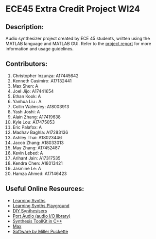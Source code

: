 # ECE45 Extra Credit Project WI24

## Description:

Audio synthesizer project created by ECE 45 students, written using the MATLAB language and MATLAB GUI.
Refer to the [project report](https://docs.google.com/document/d/13E9s3n5GvA3LUMPCj05mgpjSJxrqFBBiJYZLalAYC9k/edit?pli=1) for more information and usage guidelines.

## Contributors:

1. Christopher Inzunza: A17445642
2. Kenneth Casimiro: A17132441
3. Max Shen: A
4. Joel Jijo: A17441654
5. Ethan Kook: A
6. Yanhua Liu : A
7. Collin Walmsley: A18003913
8. Yash Joshi: A
9. Alain Zhang: A17419638
10. Kyle Lou: A17475053
11. Eric Palafox: A
12. Madhav Baghla: A17283136
13. Ashley Thai: A18023446
14. Jacob Zhang: A18033013
15. May Zhang: A17452487
16. Kevin Lebed: A
17. Arihant Jain: A17317535
18. Kendra Chen: A18013421
19. Jasmine Le: A
20. Hamza Ahmed: A17146423


## Useful Online Resources:
 
 - [Learning Synths](https://learningsynths.ableton.com)
 - [Learning Synths Playground](https://learningsynths.ableton.com/en/playground)
 - [DIY Synthesisers](https://blog.demofox.org/diy-synthesizer/)
 - [Port Audio (audio I/O library)](http://portaudio.com/)
 - [Synthesis ToolKit in C++](https://ccrma.stanford.edu/software/stk/)
 - [Max](https://cycling74.com/products/max)
 - [Software by Miller Puckette](http://msp.ucsd.edu/software.html)
